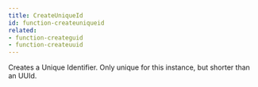 ```yaml
---
title: CreateUniqueId
id: function-createuniqueid
related:
- function-createguid
- function-createuuid
---
```


Creates a Unique Identifier. Only unique for this instance, but shorter than an UUId.
